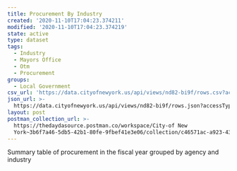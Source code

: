 ```yaml
---
title: Procurement By Industry
created: '2020-11-10T17:04:23.374211'
modified: '2020-11-10T17:04:23.374219'
state: active
type: dataset
tags:
  - Industry
  - Mayors Office
  - Otm
  - Procurement
groups:
  - Local Government
csv_url: 'https://data.cityofnewyork.us/api/views/nd82-bi9f/rows.csv?accessType=DOWNLOAD'
json_url: >-
  https://data.cityofnewyork.us/api/views/nd82-bi9f/rows.json?accessType=DOWNLOAD
layout: post
postman_collection_url: >-
  https://thedaydasource.postman.co/workspace/City-of New
  York~3b6f7a46-5db5-42b1-80fe-9fbef41e3e06/collection/c46571ac-a923-43f7-a8bc-1cdb54dc2a90
---
```

Summary table of procurement in the fiscal year grouped by agency and industry
